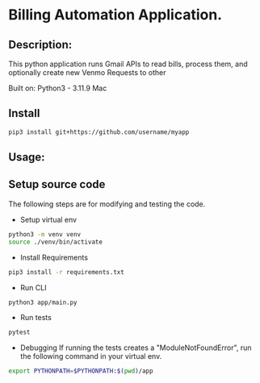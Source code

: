 # Billing Automation Application.

## Description:

This python application runs Gmail APIs to read bills, process them, and optionally create new Venmo Requests to other

Built on:
Python3 - 3.11.9
Mac

## Install

```bash
pip3 install git+https://github.com/username/myapp
```

## Usage:

## Setup source code

The following steps are for modifying and testing the code.

- Setup virtual env

```bash
python3 -m venv venv
source ./venv/bin/activate
```

- Install Requirements

```bash
pip3 install -r requirements.txt
```

- Run CLI

```bash
python3 app/main.py
```

- Run tests

```bash
pytest
```

- Debugging
  If running the tests creates a "ModuleNotFoundError", run the following command in your virtual env.

```bash
export PYTHONPATH=$PYTHONPATH:$(pwd)/app
```
